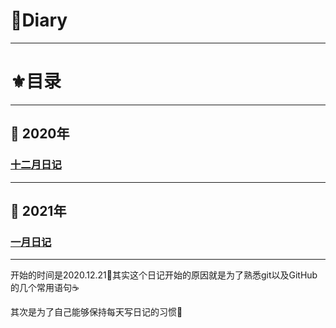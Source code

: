 # :book:Diary

---

# :fleur_de_lis:目录

---

## :diamond_shape_with_a_dot_inside: 2020年

### [十二月日记](./2020年/2020年12月.md)

---

## :diamond_shape_with_a_dot_inside: 2021年

### [一月日记](./2021年/2021年1月)

---

开始的时间是2020.12.21:cactus:其实这个日记开始的原因就是为了熟悉git以及GitHub的几个常用语句:coffee:

其次是为了自己能够保持每天写日记的习惯:dizzy:

